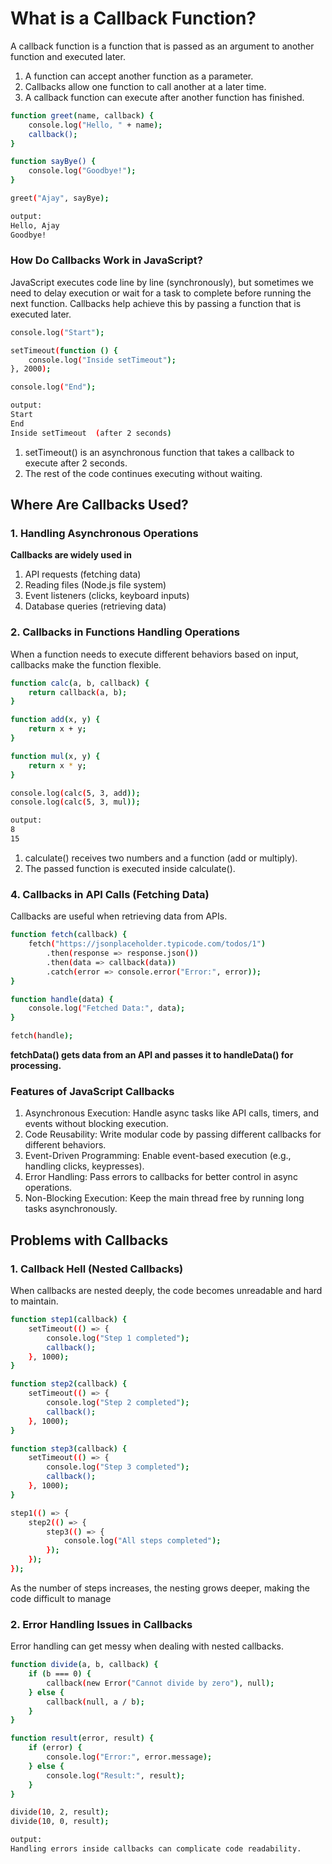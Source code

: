 

# What is a Callback Function?
A callback function is a function that is passed as an argument to another function and executed later.

1. A function can accept another function as a parameter.
2. Callbacks allow one function to call another at a later time.
3. A callback function can execute after another function has finished.

```bash
function greet(name, callback) {
    console.log("Hello, " + name);
    callback();
}

function sayBye() {
    console.log("Goodbye!");
}

greet("Ajay", sayBye);

output:
Hello, Ajay
Goodbye!

```

### How Do Callbacks Work in JavaScript?
JavaScript executes code line by line (synchronously), but sometimes we need to delay execution or wait for a task to complete before running the next function. Callbacks help achieve this by passing a function that is executed later.
```bash
console.log("Start");

setTimeout(function () {
    console.log("Inside setTimeout");
}, 2000);

console.log("End");

output:
Start
End
Inside setTimeout  (after 2 seconds)

```
1. setTimeout() is an asynchronous function that takes a callback to execute after 2 seconds.
2. The rest of the code continues executing without waiting.

## Where Are Callbacks Used?

### 1. Handling Asynchronous Operations

**Callbacks are widely used in**

1. API requests (fetching data)
2. Reading files (Node.js file system)
3. Event listeners (clicks, keyboard inputs)
4. Database queries (retrieving data)


### 2. Callbacks in Functions Handling Operations
When a function needs to execute different behaviors based on input, callbacks make the function flexible.
```bash
function calc(a, b, callback) {
    return callback(a, b);
}

function add(x, y) {
    return x + y;
}

function mul(x, y) {
    return x * y;
}

console.log(calc(5, 3, add));    
console.log(calc(5, 3, mul));

output:
8
15

```
1. calculate() receives two numbers and a function (add or multiply).
2. The passed function is executed inside calculate().


### 4. Callbacks in API Calls (Fetching Data)
Callbacks are useful when retrieving data from APIs.

```bash
function fetch(callback) {
    fetch("https://jsonplaceholder.typicode.com/todos/1")
        .then(response => response.json())
        .then(data => callback(data))
        .catch(error => console.error("Error:", error));
}

function handle(data) {
    console.log("Fetched Data:", data);
}

fetch(handle);
```
**fetchData() gets data from an API and passes it to handleData() for processing.**

### Features of JavaScript Callbacks
1. Asynchronous Execution: Handle async tasks like API calls, timers, and events without blocking execution.
2. Code Reusability: Write modular code by passing different callbacks for different behaviors.
3. Event-Driven Programming: Enable event-based execution (e.g., handling clicks, keypresses).
4. Error Handling: Pass errors to callbacks for better control in async operations.
5. Non-Blocking Execution: Keep the main thread free by running long tasks asynchronously.


## Problems with Callbacks

### 1. Callback Hell (Nested Callbacks)
When callbacks are nested deeply, the code becomes unreadable and hard to maintain.
```bash
function step1(callback) {
    setTimeout(() => {
        console.log("Step 1 completed");
        callback();
    }, 1000);
}

function step2(callback) {
    setTimeout(() => {
        console.log("Step 2 completed");
        callback();
    }, 1000);
}

function step3(callback) {
    setTimeout(() => {
        console.log("Step 3 completed");
        callback();
    }, 1000);
}

step1(() => {
    step2(() => {
        step3(() => {
            console.log("All steps completed");
        });
    });
});

```
As the number of steps increases, the nesting grows deeper, making the code difficult to manage


### 2. Error Handling Issues in Callbacks
Error handling can get messy when dealing with nested callbacks.

```bash
function divide(a, b, callback) {
    if (b === 0) {
        callback(new Error("Cannot divide by zero"), null);
    } else {
        callback(null, a / b);
    }
}

function result(error, result) {
    if (error) {
        console.log("Error:", error.message);
    } else {
        console.log("Result:", result);
    }
}

divide(10, 2, result);
divide(10, 0, result);

output:
Handling errors inside callbacks can complicate code readability.

```